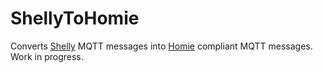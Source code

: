 # ShellyToHomie

Converts [Shelly](https://shelly.cloud/) MQTT messages into [Homie](https://homieiot.github.io/) compliant MQTT messages. Work in progress.
